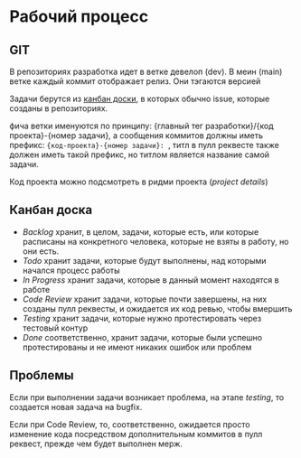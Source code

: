 
# Рабочий процесс

## GIT

В репозиториях разработка идет в ветке девелоп (dev). В меин (main) ветке каждый коммит отображает релиз. Они тэгаются версией

Задачи берутся из [канбан доски](https://github.com/orgs/reponychat/projects/1/views/1), в которых обычно issue, которые созданы в репозиториях.

фича ветки именуются по принципу: {главный тег разработки}/{код проекта}-{номер задачи},
а сообщения коммитов должны иметь префикс: `{код-проекта}-{номер задачи}: `,
титл в пулл реквесте также должен иметь такой префикс, но титлом является название самой задачи.

Код проекта можно подсмотреть в ридми проекта (*project details*)

## Канбан доска

- *Backlog* хранит, в целом, задачи, которые есть, или которые расписаны на конкретного человека, которые не взяты в работу, но они есть.
- *Todo* хранит задачи, которые будут выполнены, над которыми начался процесс работы
- *In Progress* хранит задачи, которые в данный момент находятся в работе
- *Code Review* хранит задачи, которые почти завершены, на них созданы пулл реквесты, и ожидается их код ревью, чтобы вмершить
- *Testing* хранит задачи, которые нужно протестировать через тестовый контур
- *Done* соответственно, хранит задачи, которые были успешно протестированы и не имеют никаких ошибок или проблем

## Проблемы

Если при выполнении задачи возникает проблема, на этапе *testing*, то создается новая задача на bugfix.

Если при Code Review, то, соответственно, ожидается просто изменение кода посредством дополнительным коммитов в пулл реквест, прежде чем будет выполнен мерж.